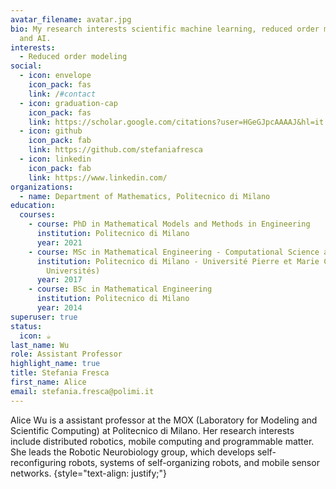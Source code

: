 ```yaml
---
avatar_filename: avatar.jpg
bio: My research interests scientific machine learning, reduced order modeling
  and AI.
interests:
  - Reduced order modeling
social:
  - icon: envelope
    icon_pack: fas
    link: /#contact
  - icon: graduation-cap
    icon_pack: fas
    link: https://scholar.google.com/citations?user=HGeGJpcAAAAJ&hl=it
  - icon: github
    icon_pack: fab
    link: https://github.com/stefaniafresca
  - icon: linkedin
    icon_pack: fab
    link: https://www.linkedin.com/
organizations:
  - name: Department of Mathematics, Politecnico di Milano
education:
  courses:
    - course: PhD in Mathematical Models and Methods in Engineering
      institution: Politecnico di Milano
      year: 2021
    - course: MSc in Mathematical Engineering - Computational Science and Engineering
      institution: Politecnico di Milano - Université Pierre et Marie Curie (Sorbonne
        Universités)
      year: 2017
    - course: BSc in Mathematical Engineering
      institution: Politecnico di Milano
      year: 2014
superuser: true
status:
  icon: ☕️
last_name: Wu
role: Assistant Professor
highlight_name: true
title: Stefania Fresca
first_name: Alice
email: stefania.fresca@polimi.it
---
```

Alice Wu is a assistant professor at the MOX (Laboratory for Modeling and Scientific Computing) at Politecnico di Milano. Her research interests include distributed robotics, mobile computing and programmable matter. She leads the Robotic Neurobiology group, which develops self-reconfiguring robots, systems of self-organizing robots, and mobile sensor networks.
{style="text-align: justify;"}